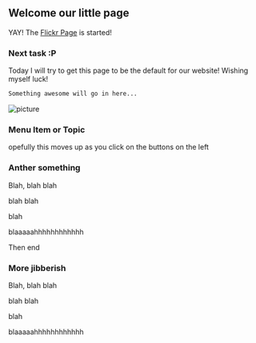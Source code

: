 ## Welcome our little page

YAY! The [Flickr Page](https://www.flickr.com/photos/186990742@N07/) is started!

### Next task :P

Today I will try to get this page to be the default for our website! Wishing myself luck!

```markdown
Something awesome will go in here...


```

![picture](https://user-images.githubusercontent.com/52711302/75609090-5807f980-5acb-11ea-90e0-8f5913ee9c29.jpg)

### Menu Item or Topic

opefully this moves up as you click on the buttons on the left

### Anther something

Blah, blah blah


blah blah




blah

blaaaaahhhhhhhhhhhh

Then end

### More jibberish

Blah, blah blah


blah blah




blah

blaaaaahhhhhhhhhhhh
